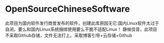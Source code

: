 # OpenSourceChineseSoftware
此项目为国内软件发行商曾发布的软件，创建此库原因无它:国内Linux软件太过于自闭，要么和国内Linux系统捆绑使用要么干脆不适配Linux！
   静候佳音，此项目不采取Github存储，文件无法打上。采取博客引导+云存储+Github
